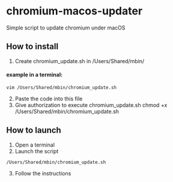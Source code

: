 # chromium-macos-updater
Simple script to update chromium under macOS

## How to install
1. Create chromium_update.sh in /Users/Shared/mbin/
#### example in a terminal:
<code>vim /Users/Shared/mbin/chromium_update.sh</code>

2. Paste the code into this file
3. Give authorization to execute chromium_update.sh 
chmod +x /Users/Shared/mbin/chromium_update.sh
## How to launch
1. Open a terminal
2. Launch the script

<code>/Users/Shared/mbin/chromium_update.sh</code>

3. Follow the instructions
